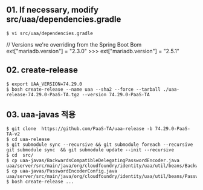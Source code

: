 ## 01. If necessary, modify src/uaa/dependencies.gradle
``` 
$ vi src/uaa/dependencies.gradle
```

// Versions we're overriding from the Spring Boot Bom<br>
ext["mariadb.version"] = "2.3.0"
	>>>   ext["mariadb.version"] = "2.5.1"

## 02. create-release
```
$ export UAA_VERSION=74.29.0 
$ bosh create-release --name uaa --sha2 --force --tarball ./uaa-release-74.29.0-PaaS-TA.tgz --version 74.29.0-PaaS-TA
```

## 03. uaa-javas 적용
```
$ git clone  https://github.com/PaaS-TA/uaa-release -b 74.29.0-PaaS-TA-v2
$ cd uaa-release
$ git submodule sync --recursive && git submodule foreach --recursive git submodule sync  && git submodule update --init --recursive
$ cd  src/
$ cp uaa-javas/BackwardsCompatibleDelegatingPasswordEncoder.java uaa/server/src/main/java/org/cloudfoundry/identity/uaa/util/beans/BackwardsCompatibleDelegatingPasswordEncoder.java
$ cp uaa-javas/PasswordEncoderConfig.java uaa/server/src/main/java/org/cloudfoundry/identity/uaa/util/beans/PasswordEncoderConfig.java
$ bosh create-release ...
```
